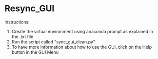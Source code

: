 # Resync_GUI

Instructions:

1. Create the virtual environment using anaconda prompt as explained in the .txt file
2. Run the script called "sync_gui_clean.py"
3. To have more information about how to use the GUI, click on the Help button in the GUI Menu
